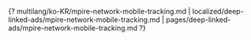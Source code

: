 {? multilang/ko-KR/mpire-network-mobile-tracking.md | localized/deep-linked-ads/mpire-network-mobile-tracking.md | pages/deep-linked-ads/mpire-network-mobile-tracking.md ?}

